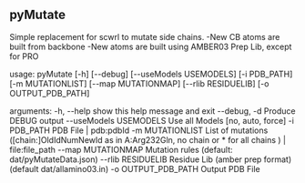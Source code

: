 ## pyMutate

Simple replacement for scwrl to mutate side chains.
-New CB atoms are built from backbone
-New atoms are built using AMBER03 Prep Lib, except for PRO

usage: pyMutate [-h] [--debug] [--useModels USEMODELS] [-i PDB_PATH]
                [-m MUTATIONLIST] [--map MUTATIONMAP] [--rlib RESIDUELIB]
                [-o OUTPUT_PDB_PATH]

arguments:
  -h, --help            show this help message and exit
  --debug, -d           Produce DEBUG output
  --useModels USEMODELS
                        Use all Models [no, auto, force]
  -i PDB_PATH           PDB File | pdb:pdbId
  -m MUTATIONLIST       List of mutations ([chain:]OldIdNumNewId as in
                        A:Arg232Gln, no chain or * for all chains ) |
                        file:file_path
  --map MUTATIONMAP     Mutation rules (default: dat/pyMutateData.json)
  --rlib RESIDUELIB     Residue Lib (amber prep format) (default dat/allamino03.in)
  -o OUTPUT_PDB_PATH    Output PDB File



